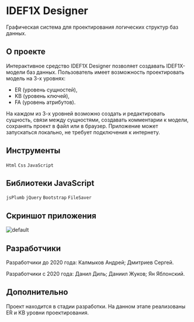 # IDEF1X Designer
Графическая система для проектирования логических структур баз данных.

## О проекте
Интерактивное средство IDEF1X Designer позволяет создавать IDEF1X-модели баз данных.
Пользователь имеет возможность проектировать модель на 3-х уровнях:
 - ER (уровень сущностей),
 - KB (уровень ключей),
 - FA (уровень атрибутов).
 
На каждом из 3-х уровней возможно создать и редактировать сущность, связи между сущностями, создавать комментарии к модели, сохранять 
проект в файл или в браузер. Приложение может запускаться локально, не требует подключения к интернету.

## Инструменты

`Html`
`Css` 
`JavaScript`

## Библиотеки JavaScript

`jsPlumb`
`jQuery`
`Bootstrap`
`FileSaver`

## Скриншот приложения
![default](https://user-images.githubusercontent.com/31206217/32990382-ad55211e-cd39-11e7-933c-a8aba8eb15f6.PNG)

## Разработчики

Разработчики до 2020 года:
Калмыков Андрей;
Дмитриев Сергей.

Разработчики с 2020 года:
Данил Диль;
Даниил Жуков;
Ян Яблонский.

## Дополнительно

Проект находится в стадии разработки. На данном этапе реализованы ER и KB уровни проектирования.
